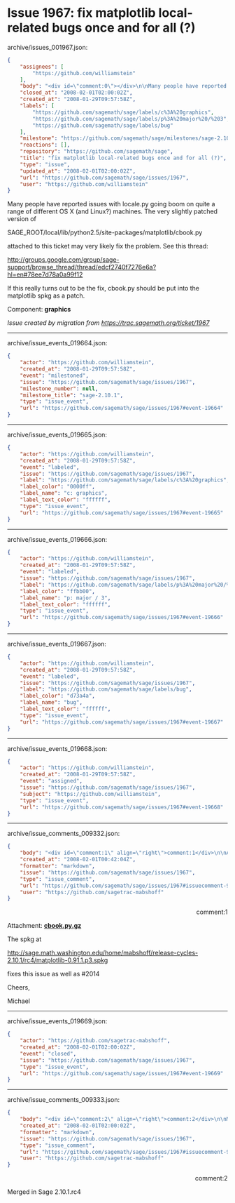 # Issue 1967: fix matplotlib local-related bugs once and for all (?)

archive/issues_001967.json:
```json
{
    "assignees": [
        "https://github.com/williamstein"
    ],
    "body": "<div id=\"comment:0\"></div>\n\nMany people have reported issues with locale.py going boom on quite a range of different OS X (and Linux?) machines.  The very slightly patched version of \n\n  SAGE_ROOT/local/lib/python2.5/site-packages/matplotlib/cbook.py\n\nattached to this ticket may very likely fix the problem.  See this thread:\n  \n  http://groups.google.com/group/sage-support/browse_thread/thread/edcf2740f7276e6a?hl=en#78ee7d78a0a99f12\n\nIf this really turns out to be the fix, cbook.py should be put into the matplotlib spkg as a patch. \n\n\n\nComponent: **graphics**\n\n_Issue created by migration from https://trac.sagemath.org/ticket/1967_\n\n",
    "closed_at": "2008-02-01T02:00:02Z",
    "created_at": "2008-01-29T09:57:58Z",
    "labels": [
        "https://github.com/sagemath/sage/labels/c%3A%20graphics",
        "https://github.com/sagemath/sage/labels/p%3A%20major%20/%203",
        "https://github.com/sagemath/sage/labels/bug"
    ],
    "milestone": "https://github.com/sagemath/sage/milestones/sage-2.10.1",
    "reactions": [],
    "repository": "https://github.com/sagemath/sage",
    "title": "fix matplotlib local-related bugs once and for all (?)",
    "type": "issue",
    "updated_at": "2008-02-01T02:00:02Z",
    "url": "https://github.com/sagemath/sage/issues/1967",
    "user": "https://github.com/williamstein"
}
```
<div id="comment:0"></div>

Many people have reported issues with locale.py going boom on quite a range of different OS X (and Linux?) machines.  The very slightly patched version of 

  SAGE_ROOT/local/lib/python2.5/site-packages/matplotlib/cbook.py

attached to this ticket may very likely fix the problem.  See this thread:
  
  http://groups.google.com/group/sage-support/browse_thread/thread/edcf2740f7276e6a?hl=en#78ee7d78a0a99f12

If this really turns out to be the fix, cbook.py should be put into the matplotlib spkg as a patch. 



Component: **graphics**

_Issue created by migration from https://trac.sagemath.org/ticket/1967_





---

archive/issue_events_019664.json:
```json
{
    "actor": "https://github.com/williamstein",
    "created_at": "2008-01-29T09:57:58Z",
    "event": "milestoned",
    "issue": "https://github.com/sagemath/sage/issues/1967",
    "milestone_number": null,
    "milestone_title": "sage-2.10.1",
    "type": "issue_event",
    "url": "https://github.com/sagemath/sage/issues/1967#event-19664"
}
```



---

archive/issue_events_019665.json:
```json
{
    "actor": "https://github.com/williamstein",
    "created_at": "2008-01-29T09:57:58Z",
    "event": "labeled",
    "issue": "https://github.com/sagemath/sage/issues/1967",
    "label": "https://github.com/sagemath/sage/labels/c%3A%20graphics",
    "label_color": "0000ff",
    "label_name": "c: graphics",
    "label_text_color": "ffffff",
    "type": "issue_event",
    "url": "https://github.com/sagemath/sage/issues/1967#event-19665"
}
```



---

archive/issue_events_019666.json:
```json
{
    "actor": "https://github.com/williamstein",
    "created_at": "2008-01-29T09:57:58Z",
    "event": "labeled",
    "issue": "https://github.com/sagemath/sage/issues/1967",
    "label": "https://github.com/sagemath/sage/labels/p%3A%20major%20/%203",
    "label_color": "ffbb00",
    "label_name": "p: major / 3",
    "label_text_color": "ffffff",
    "type": "issue_event",
    "url": "https://github.com/sagemath/sage/issues/1967#event-19666"
}
```



---

archive/issue_events_019667.json:
```json
{
    "actor": "https://github.com/williamstein",
    "created_at": "2008-01-29T09:57:58Z",
    "event": "labeled",
    "issue": "https://github.com/sagemath/sage/issues/1967",
    "label": "https://github.com/sagemath/sage/labels/bug",
    "label_color": "d73a4a",
    "label_name": "bug",
    "label_text_color": "ffffff",
    "type": "issue_event",
    "url": "https://github.com/sagemath/sage/issues/1967#event-19667"
}
```



---

archive/issue_events_019668.json:
```json
{
    "actor": "https://github.com/williamstein",
    "created_at": "2008-01-29T09:57:58Z",
    "event": "assigned",
    "issue": "https://github.com/sagemath/sage/issues/1967",
    "subject": "https://github.com/williamstein",
    "type": "issue_event",
    "url": "https://github.com/sagemath/sage/issues/1967#event-19668"
}
```



---

archive/issue_comments_009332.json:
```json
{
    "body": "<div id=\"comment:1\" align=\"right\">comment:1</div>\n\nAttachment: **[cbook.py.gz](https://github.com/sagemath/sage/files/ticket1967/cbook.py.gz)**\n\nThe spkg at \n\nhttp://sage.math.washington.edu/home/mabshoff/release-cycles-2.10.1/rc4/matplotlib-0.91.1.p3.spkg\n\nfixes this issue as well as #2014\n\nCheers,\n\nMichael",
    "created_at": "2008-02-01T00:42:04Z",
    "formatter": "markdown",
    "issue": "https://github.com/sagemath/sage/issues/1967",
    "type": "issue_comment",
    "url": "https://github.com/sagemath/sage/issues/1967#issuecomment-9332",
    "user": "https://github.com/sagetrac-mabshoff"
}
```

<div id="comment:1" align="right">comment:1</div>

Attachment: **[cbook.py.gz](https://github.com/sagemath/sage/files/ticket1967/cbook.py.gz)**

The spkg at 

http://sage.math.washington.edu/home/mabshoff/release-cycles-2.10.1/rc4/matplotlib-0.91.1.p3.spkg

fixes this issue as well as #2014

Cheers,

Michael



---

archive/issue_events_019669.json:
```json
{
    "actor": "https://github.com/sagetrac-mabshoff",
    "created_at": "2008-02-01T02:00:02Z",
    "event": "closed",
    "issue": "https://github.com/sagemath/sage/issues/1967",
    "type": "issue_event",
    "url": "https://github.com/sagemath/sage/issues/1967#event-19669"
}
```



---

archive/issue_comments_009333.json:
```json
{
    "body": "<div id=\"comment:2\" align=\"right\">comment:2</div>\n\nMerged in Sage 2.10.1.rc4",
    "created_at": "2008-02-01T02:00:02Z",
    "formatter": "markdown",
    "issue": "https://github.com/sagemath/sage/issues/1967",
    "type": "issue_comment",
    "url": "https://github.com/sagemath/sage/issues/1967#issuecomment-9333",
    "user": "https://github.com/sagetrac-mabshoff"
}
```

<div id="comment:2" align="right">comment:2</div>

Merged in Sage 2.10.1.rc4
